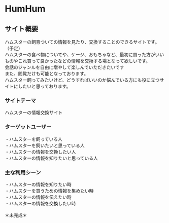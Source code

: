 # HumHum

## サイト概要
ハムスターの飼育ついての情報を見たり、交換することのできるサイトです。（予定）<br>
ハムスターの食べ物についてや、ケージ、おもちゃなど、最初に買った方がいいものやこれ買って良かったなどの情報を交換する場となって欲しいです。<br>
会話のジャンルを自由に増やして楽しんでいただきたいです<br>
また、閲覧だけも可能となっております。<br>
ハムスター飼ってみたいけど、どうすればいいのか悩んでいる方にも役に立つサイトにしたいと思っております。

### サイトテーマ
ハムスターの情報交換サイト

### ターゲットユーザー
・ハムスターを飼っている人<br>
・ハムスターを飼いたいと思っている人<br>
・ハムスターの情報を交換したい人<br>
・ハムスターの情報を知りたいと思っている人

### 主な利用シーン
・ハムスターの情報を知りたい時<br>
・ハムスターを買うための情報を集めたい時<br>
・ハムスターの情報を伝えたい時<br>
・ハムスターの情報を交換したい時<br>
<br>
＊未完成＊
